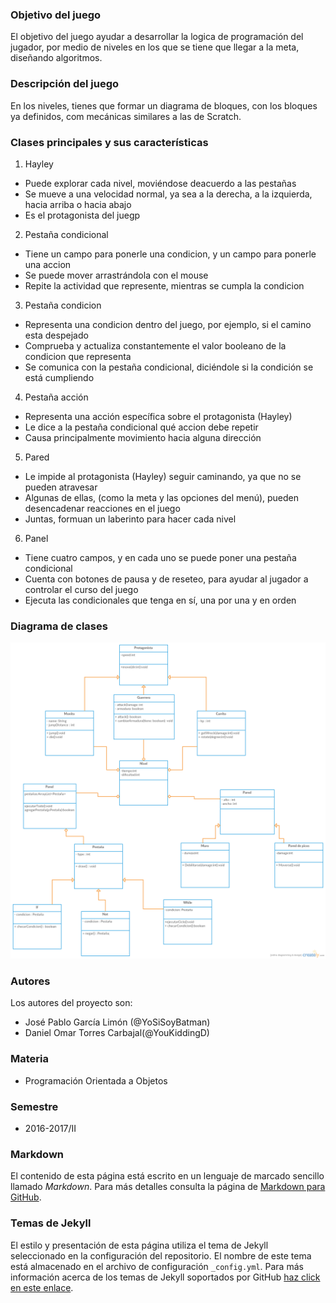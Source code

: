 ### Objetivo del juego
El objetivo del juego ayudar a desarrollar la logica de programación del jugador, por medio de niveles en los que se tiene que llegar a la meta, diseñando algoritmos.

### Descripción del juego
En los niveles, tienes que formar un diagrama de bloques, con los bloques ya definidos, com mecánicas similares a las de Scratch.

### Clases principales y sus características
1. Hayley
* Puede explorar cada nivel, moviéndose deacuerdo a las pestañas
* Se mueve a una velocidad normal, ya sea a la derecha, a la izquierda, hacia arriba o hacia abajo
* Es el protagonista del juegp

2. Pestaña condicional
* Tiene un campo para ponerle una condicion, y un campo para ponerle una accion
* Se puede mover arrastrándola con el mouse
* Repite la actividad que represente, mientras se cumpla la condicion

3. Pestaña condicion
* Representa una condicion dentro del juego, por ejemplo, si el camino esta despejado
* Comprueba y actualiza constantemente el valor booleano de la condicion que representa
* Se comunica con la pestaña condicional, diciéndole si la condición se está cumpliendo

4. Pestaña acción
* Representa una acción específica sobre el protagonista (Hayley)
* Le dice a la pestaña condicional qué accion debe repetir
* Causa principalmente movimiento hacia alguna dirección

5. Pared
* Le impide al protagonista (Hayley) seguir caminando, ya que no se pueden atravesar
* Algunas de ellas, (como la meta y las opciones del menú), pueden desencadenar reacciones en el juego
* Juntas, formuan un laberinto para hacer cada nivel

6. Panel
* Tiene cuatro campos, y en cada uno se puede poner una pestaña condicional
* Cuenta con botones de pausa y de reseteo, para ayudar al jugador a controlar el curso del juego
* Ejecuta las condicionales que tenga en sí, una por una y en orden


### Diagrama de clases
![Diagrama de clases](https://github.com/YouKiddingD/Repositorio-prueba/blob/master/imagenes/Turn%20it%20on!.png?raw=true)

### Autores
Los autores del proyecto son:
- José Pablo García Limón (@YoSiSoyBatman)
- Daniel Omar Torres Carbajal(@YouKiddingD)

### Materia
- Programación Orientada a Objetos

### Semestre
- 2016-2017/II

### Markdown
El contenido de esta página está escrito en un lenguaje de marcado sencillo llamado *Markdown*. Para más detalles consulta la página de [Markdown para GitHub](https://guides.github.com/features/mastering-markdown/).

### Temas de Jekyll
El estilo y presentación de esta página utiliza el tema de Jekyll seleccionado en la configuración del repositorio. El nombre de este tema está almacenado en el archivo de configuración `_config.yml`. Para más información acerca de los temas de Jekyll soportados por GitHub [haz click en este enlace](https://pages.github.com/themes/).
